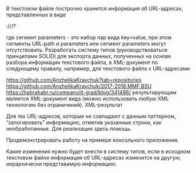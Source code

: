 В текстовом файле построчно хранится информация об URL-адресах, представленных в виде

<scheme>://<host>/<URL-path>?<parameters>

где сегмент parameters - это набор пар вида key=value, при этом сегменты URL‐path и parameters или сегмент parameters могут отсутствовать. Разработать систему типов (руководствоваться принципами SOLID) для экспорта данных, полученных на основе разбора информации текстового файла, в XML-документ по следующему правилу, например, для текстового файла с URL-адресами

https://github.com/AnzhelikaKravchuk?tab=repositories
https://github.com/AnzhelikaKravchuk/2017-2018.MMF.BSU
https://habrahabr.ru/company/it-grad/blog/341486/
результирующим является XML-документ вида (можно использовать любую XML технологию без ограничений). XML-результат

Для тех URL-адресов, которые не совпадают с данным паттерном, “залогировать” информацию, отметив указанные строки, как необработанные. Для реализации здесь помощь.

Продемонстрировать работу на примере консольного приложения.

Какие изменения нужно будет внести в систему типов, если в исходном текстовом файле информация об URL-адресах изменится на другую, иерархически представимую информацию.
